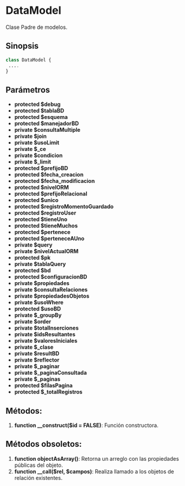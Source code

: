 # DataModel
Clase Padre de modelos.

Sinopsis
---
```php
class DataModel {
 ....
}
```
Parámetros
---
- **protected $debug**
- **protected $tablaBD**
- **protected $esquema**
- **protected $manejadorBD**
- **private $consultaMultiple**
- **private $join**
- **private $usoLimit**
- **private $_ce**
- **private $condicion**
- **private $_limit**
- **protected $prefijoBD**
- **protected $fecha_creacion**
- **protected $fecha_modificacion**
- **protected $nivelORM**
- **protected $prefijoRelacional**
- **protected $unico**
- **protected $registroMomentoGuardado**
- **protected $registroUser**
- **protected $tieneUno**
- **protected $tieneMuchos**
- **protected $pertenece**
- **protected $perteneceAUno**
- **private $query**
- **private $nivelActualORM**
- **protected $pk**
- **private $tablaQuery**
- **protected $bd**
- **protected $configuracionBD**
- **private $propiedades**
- **private $consultaRelaciones**
- **private $propiedadesObjetos**
- **private $usoWhere**
- **protected $usoBD**
- **private $_groupBy**
- **private $order**
- **private $totalInserciones**
- **private $idsResultantes**
- **private $valoresIniciales**
- **private $_clase**
- **private $resultBD**
- **private $reflector**
- **private $_paginar**
- **private $_paginaConsultada**
- **private $_paginas**
- **protected $filasPagina**
- **protected $_totalRegistros**

Métodos:
---
1. **function __construct($id = FALSE)**: Función constructora. 


Métodos obsoletos:
---
1. **function objectAsArray()**: Retorna un arreglo con las propiedades públicas del objeto.
2. **function __call($rel, $campos)**: Realiza llamado a los objetos de relación existentes.
